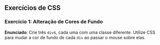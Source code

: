 ## Exercícios de CSS

### Exercício 1: Alteração de Cores de Fundo

**Enunciado**: Crie três `div`s, cada uma com uma classe diferente. Utilize CSS para mudar a cor de fundo de cada `div` ao passar o mouse sobre elas.
